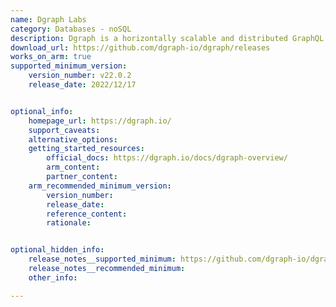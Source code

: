 ```yaml
---
name: Dgraph Labs 
category: Databases - noSQL
description: Dgraph is a horizontally scalable and distributed GraphQL database, which has a graph backend, and provides ACID transactions, linearizable reads, and consistent replication. 
download_url: https://github.com/dgraph-io/dgraph/releases
works_on_arm: true
supported_minimum_version:
    version_number: v22.0.2
    release_date: 2022/12/17


optional_info:
    homepage_url: https://dgraph.io/
    support_caveats:
    alternative_options:
    getting_started_resources:
        official_docs: https://dgraph.io/docs/dgraph-overview/
        arm_content:
        partner_content:
    arm_recommended_minimum_version:
        version_number:
        release_date:
        reference_content:
        rationale: 


optional_hidden_info:
    release_notes__supported_minimum: https://github.com/dgraph-io/dgraph/releases/tag/v22.0.2
    release_notes__recommended_minimum:
    other_info: 

---
```

